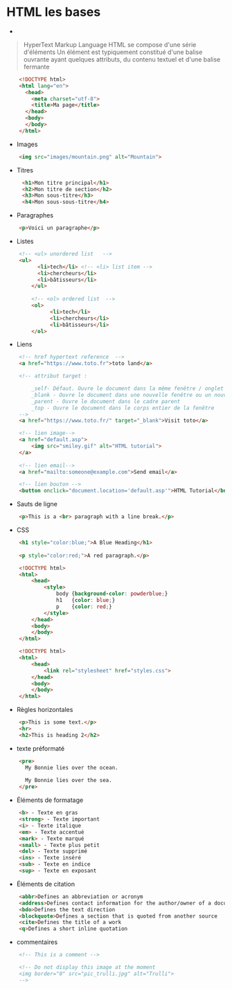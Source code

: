 # HTML les bases

-
> HyperText Markup Language
> HTML se compose d'une série d'éléments
> Un élément est typiquement constitué d'une balise ouvrante ayant quelques attributs, du contenu textuel et d'une balise fermante

````html
    <!DOCTYPE html>
    <html lang="en">
      <head>
        <meta charset="utf-8">
        <title>Ma page</title>
      </head>
      <body>     
      </body>
    </html>
````

- Images

````html
    <img src="images/mountain.png" alt="Mountain"> 
````

- Titres

````html
     <h1>Mon titre principal</h1>
     <h2>Mon titre de section</h2>
     <h3>Mon sous-titre</h3>
     <h4>Mon sous-sous-titre</h4>
````

- Paragraphes

````html
    <p>Voici un paragraphe</p>
````

- Listes

````html
    <!-- <ul> unordered list   -->
    <ul> 
          <li>tech</li> <!-- <li> list item -->
          <li>chercheurs</li>
          <li>bâtisseurs</li>
        </ul>
    
        <!-- <ol> ordered list  -->
        <ol> 
              <li>tech</li>
              <li>chercheurs</li>
              <li>bâtisseurs</li>
        </ol>
````

- Liens

````html
    <!-- href hypertext reference  -->    
    <a href="https://www.toto.fr">toto land</a>

    <!-- attribut target : 

        _self- Défaut. Ouvre le document dans la même fenêtre / onglet où il a été cliqué
        _blank - Ouvre le document dans une nouvelle fenêtre ou un nouvel onglet
        _parent - Ouvre le document dans le cadre parent
        _top - Ouvre le document dans le corps entier de la fenêtre
    --> 
    <a href="https://www.toto.fr/" target="_blank">Visit toto</a>

    <!-- lien image-->
    <a href="default.asp">
        <img src="smiley.gif" alt="HTML tutorial">
    </a>
    
    <!-- lien email-->
    <a href="mailto:someone@example.com">Send email</a>

    <!-- lien bouton -->  
    <button onclick="document.location='default.asp'">HTML Tutorial</button>
````

- Sauts de ligne

````html
    <p>This is a <br> paragraph with a line break.</p>
````

- CSS

````html
    <h1 style="color:blue;">A Blue Heading</h1>
    
    <p style="color:red;">A red paragraph.</p>
````

````html
    <!DOCTYPE html>
    <html>
        <head>
            <style>
                body {background-color: powderblue;}
                h1   {color: blue;}
                p    {color: red;}
            </style>
        </head>
        <body>
        </body>
    </html>
````

````html
    <!DOCTYPE html>
    <html>
        <head>
            <link rel="stylesheet" href="styles.css">
        </head>
        <body>
        </body>
    </html>
````

- Règles horizontales

````html
    <p>This is some text.</p>
    <hr>
    <h2>This is heading 2</h2>
````

- texte préformaté

````html
    <pre>
      My Bonnie lies over the ocean.
    
      My Bonnie lies over the sea.
    </pre>
````

- Éléments de formatage

````html
    <b> - Texte en gras
    <strong> - Texte important
    <i> - Texte italique
    <em> - Texte accentué
    <mark> - Texte marqué
    <small> - Texte plus petit
    <del> - Texte supprimé
    <ins> - Texte inséré
    <sub> - Texte en indice
    <sup> - Texte en exposant
````

- Éléments de citation

````html
    <abbr>Defines an abbreviation or acronym
    <address>Defines contact information for the author/owner of a document
    <bdo>Defines the text direction
    <blockquote>Defines a section that is quoted from another source
    <cite>Defines the title of a work
    <q>Defines a short inline quotation
````

- commentaires

````html
    <!-- This is a comment -->

    <!-- Do not display this image at the moment
    <img border="0" src="pic_trulli.jpg" alt="Trulli">
    -->
````
